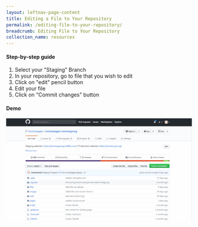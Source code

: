 ```yaml
---
layout: leftnav-page-content
title: Editing a File to Your Repository
permalink: /editing-file-to-your-repository/
breadcrumb: Editing File to Your Repository
collection_name: resources
---
```


#### **Step-by-step guide**
1. Select your "Staging" Branch
2. In your repository, go to file that you wish to edit
3. Click on "edit" pencil button
4. Edit your file
5. Click on "Commit changes" button

#### **Demo**
![Editing File to Your Repository](/images/resources/editing-file-to-your-repository.gif)
